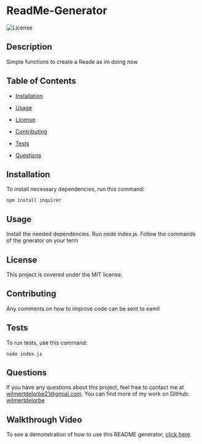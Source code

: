 # ReadMe-Generator
![License](https://img.shields.io/badge/license-MIT-brightgreen.svg)

## Description

Simple functions to create a Reade as im doing now

## Table of Contents 

* [Installation](#installation)
* [Usage](#usage)

* [License](#license)

* [Contributing](#contributing)
* [Tests](#tests)
* [Questions](#questions)

## Installation

To install necessary dependencies, run this command:

```
npm install inquirer
```

## Usage

Install the needed dependencies. Run node index.js. Follow the commands of the gnerator on your term

## License

This project is covered under the MIT license.
  
## Contributing

Any comments on how to improve code can be sent to eamil 

## Tests

To run tests, use this command:

```
node index.js
```

## Questions

If you have any questions about this project, feel free to contact me at wilmertdelorbe21@gmial.com.
You can find more of my work on GitHub: [wilmertdelorbe](https://github.com/wilmertdelorbe/)

   ## Walkthrough Video

   To see a demonstration of how to use this README generator, [click here](./Screen%20Recording%202024-10-20%20at%205.21.07%20PM.mov).